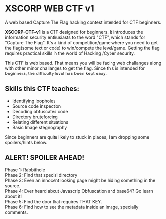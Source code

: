 # XSCORP WEB CTF v1
A web based Capture The Flag hacking contest intended for CTF beginners.

<b>XSCORP-CTF-v1</b> is a CTF designed for beginners. It introduces the information security enthusiasts to the word "CTF", which stands for "Capture The Flag". It's a kind of competition/game where you need to get the flag(some text or code) to win/compete the level/game. Getting the flag requires practical skills in the world of Hacking /Cyber security.
  
This CTF is web based. That means you will be facing web challanges along with other minor challanges to get the flag. Since this is intended for beginners, the difficulty level has been kept easy.

## Skills this CTF teaches:
* Identifying loopholes
* Source code inspection
* Decoding obfuscated code
* Directory bruteforcing
* Relating different situations
* Basic Image stegnography

Since beginners are quite likely to stuck in places, I am dropping some spoilers/hints below.


<h2>ALERT! SPOILER AHEAD!</h2>

Phase 1: Rabbithole<br>
Phase 2: Find that special directory<br>
Phase 3: Even an innocent looking page might be hiding something in the source.<br>
Phase 4: Ever heard about Javascrip Obfuscation and base64? Go learn about it!<br>
Phase 5: Find the door that requires THAT KEY.<br>
Phase 6: Find how to see the metadata inside an image, specially comments.<br>
